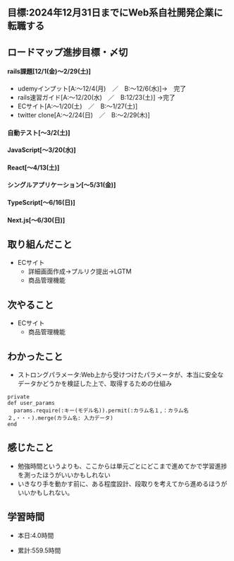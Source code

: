 ## 目標:2024年12月31日までにWeb系自社開発企業に転職する

## ロードマップ進捗目標・〆切
#### rails課題[12/1(金)～2/29(土)]
* udemyインプット[A:～12/4(月)　／　B:～12/6(水)]→　完了
* rails速習ガイド[A:～12/20(水)　／　B:12/23(土)]
→完了
* ECサイト[A:～1/20(土)　／　B:～1/27(土)]
* twitter clone[A:～2/24(日)　／　B:～2/29(木)]

#### 自動テスト[～3/2(土)]
#### JavaScript[～3/20(水)]
#### React[～4/13(土)]
#### シングルアプリケーション[～5/31(金)]
#### TypeScript[～6/16(日)]
#### Next.js[～6/30(日)]


## 取り組んだこと
- ECサイト
  - 詳細画面作成→プルリク提出→LGTM
  - 商品管理機能


## 次やること
- ECサイト
  - 商品管理機能
  
## わかったこと
* ストロングパラメータ:Web上から受けつけたパラメータが、本当に安全なデータかどうかを検証した上で、取得するための仕組み
```
private
def user_params
  params.require(:キー(モデル名)).permit(:カラム名１,：カラム名２,・・・).merge(カラム名: 入力データ)
end
```
 
## 感じたこと
* 勉強時間というよりも、ここからは単元ごとにどこまで進めてかで学習進捗を測ったほうがいいかもしれない
* いきなり手を動かす前に、ある程度設計、段取りを考えてから進めるほうがいいかもしれない。


## 学習時間
- 本日:4.0時間

- 累計:559.5時間

